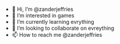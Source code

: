 - 👋 Hi, I’m @zanderjeffries
- 👀 I’m interested in games
- 🌱 I’m currently learning evrything
- 💞️ I’m looking to collaborate on evreything
- 📫 How to reach me @zanderjeffries

<!---
zanderjeffries/zanderjeffries is a ✨ special ✨ repository because its `README.md` (this file) appears on your GitHub profile.
You can click the Preview link to take a look at your changes.
--->

